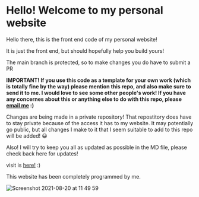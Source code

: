 
<h1>
  Hello! Welcome to my personal website
  </h1>

Hello there, this is the front end code of my personal website!

It is just the front end, but should hopefully help you build yours!

The main branch is protected, so to make changes you do have to submit a PR

****IMPORTANT! If you use this code as a template for your own work (which is totally fine by the way) please mention this repo, and also make sure to send it to me.  I would love to see some other people's work! If you have any concernes about this or anything else to do with this repo, please <a href="mailto:toby@tobyb.xyz">email me</a> :)****

Changes are being made in a private repository! That repostitory does have to stay private because of the access it has to my website. It may potentially go public, but all changes I make to it that I seem suitable to add to this repo will be added! 😀 

Also! I will try to keep you all as updated as possible in the MD file, please check back here for updates! 

visit is <a href="https://tobyb.xyz">here!</a> :)

This website has been completely programmed by me.

![Screenshot 2021-08-20 at 11 49 59](https://user-images.githubusercontent.com/77097223/130222627-144fd6d5-ca7c-4e10-9817-193f1cc7bc83.png)
